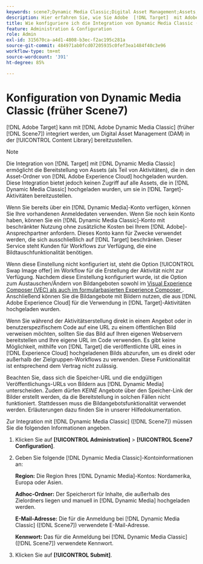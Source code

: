 ```yaml
---
keywords: scene7;Dynamic Media Classic;Digital Asset Management;Assets;DAM;Inhaltsbibliothek;Bild tauschen
description: Hier erfahren Sie, wie Sie Adobe  [!DNL Target]  mit Adobe Dynamic Media Classic (früher Scene7) integrieren können, um Digital Asset Management (DAM) in der Inhaltsbibliothek bereitzustellen.
title: Wie konfiguriere ich die Integration von Dynamic Media Classic (Scene7)?
feature: Administration & Configuration
role: Admin
exl-id: 315670ca-a4d1-4808-b3ec-f2ac195c281a
source-git-commit: 484971ab0fcd07205935c0fef3ea1484f40c3e96
workflow-type: tm+mt
source-wordcount: '391'
ht-degree: 85%

---
```


# Konfiguration von Dynamic Media Classic (früher Scene7)

[!DNL Adobe Target] kann mit [!DNL Adobe Dynamic Media Classic] (früher [!DNL Scene7]) integriert werden, um Digital Asset Management (DAM) in der [!UICONTROL Content Library] bereitzustellen.

>[!NOTE]
>
>Die Integration von [!DNL Target] mit [!DNL Dynamic Media Classic] ermöglicht die Bereitstellung von Assets (als Teil von Aktivitäten), die in den Asset-Ordner von [!DNL Adobe Experience Cloud] hochgeladen wurden. Diese Integration bietet jedoch keinen Zugriff auf alle Assets, die in [!DNL Dynamic Media Classic] hochgeladen wurden, um sie in [!DNL Target]-Aktivitäten bereitzustellen.

Wenn Sie bereits über ein [!DNL Dynamic Media]-Konto verfügen, können Sie Ihre vorhandenen Anmeldedaten verwenden. Wenn Sie noch kein Konto haben, können Sie ein [!DNL Dynamic Media Classic]-Konto mit beschränkter Nutzung ohne zusätzliche Kosten bei Ihrem [!DNL Adobe]-Ansprechpartner anfordern. Dieses Konto kann für Zwecke verwendet werden, die sich ausschließlich auf [!DNL Target] beschränken. Dieser Service steht Kunden für Workflows zur Verfügung, die eine Bildtauschfunktionalität benötigen.

<!-- 
>[!NOTE]
>
>A restricted-use, free [!DNL Dynamic Media Classic] account for [!DNL Adobe Target] is no longer supported for new customers or new users. Existing sign-in credentials work as usual. 
-->

Wenn diese Einstellung nicht konfiguriert ist, steht die Option [!UICONTROL Swap Image offer] im Workflow für die Erstellung der Aktivität nicht zur Verfügung. Nachdem diese Einstellung konfiguriert wurde, ist die Option zum Austauschen/Ändern von Bildangeboten sowohl im [Visual Experience Composer (VEC) als auch im formularbasierten Experience Composer ](/help/main/c-experiences/experiences.md#concept_A2E10F6AFB3D4AEAB6951EE14688848D). Anschließend können Sie die Bildangebote mit Bildern nutzen, die aus [!DNL Adobe Experience Cloud] für die Verwendung in [!DNL Target]-Aktivitäten hochgeladen wurden.

Wenn Sie während der Aktivitätserstellung direkt in einem Angebot oder in benutzerspezifischem Code auf eine URL zu einem öffentlichen Bild verweisen möchten, sollten Sie das Bild auf Ihren eigenen Webservern bereitstellen und Ihre eigene URL im Code verwenden. Es gibt keine Möglichkeit, mithilfe von [!DNL Target] die veröffentlichte URL eines in [!DNL Experience Cloud] hochgeladenen Bilds abzurufen, um es direkt oder außerhalb der Zielgruppen-Workflows zu verwenden. Diese Funktionalität ist entsprechend dem Vertrag nicht zulässig.

Beachten Sie, dass sich die Speicher-URL und die endgültigen Veröffentlichungs-URLs von Bildern aus [!DNL Dynamic Media] unterscheiden. Zudem dürfen *KEINE* Angebote über den Speicher-Link der Bilder erstellt werden, da die Bereitstellung in solchen Fällen nicht funktioniert. Stattdessen muss die Bildangebotsfunktionalität verwendet werden. Erläuterungen dazu finden Sie in unserer Hilfedokumentation.

Zur Integration mit [!DNL Dynamic Media Classic] ([!DNL Scene7]) müssen Sie die folgenden Informationen angeben.

1. Klicken Sie auf **[!UICONTROL Administration]** > **[!UICONTROL Scene7 Configuration]**.

1. Geben Sie folgende [!DNL Dynamic Media Classic]-Kontoinformationen an:

   **Region:** Die Region Ihres [!DNL Dynamic Media]-Kontos: Nordamerika, Europa oder Asien.

   **Adhoc-Ordner:** Der Speicherort für Inhalte, die außerhalb des Zielordners liegen und manuell in [!DNL Dynamic Media] hochgeladen werden.

   **E-Mail-Adresse:** Die für die Anmeldung bei [!DNL Dynamic Media Classic] ([!DNL Scene7]) verwendete E-Mail-Adresse.

   **Kennwort:** Das für die Anmeldung bei [!DNL Dynamic Media Classic] ([!DNL Scene7]) verwendete Kennwort.

1. Klicken Sie auf **[!UICONTROL Submit]**.
